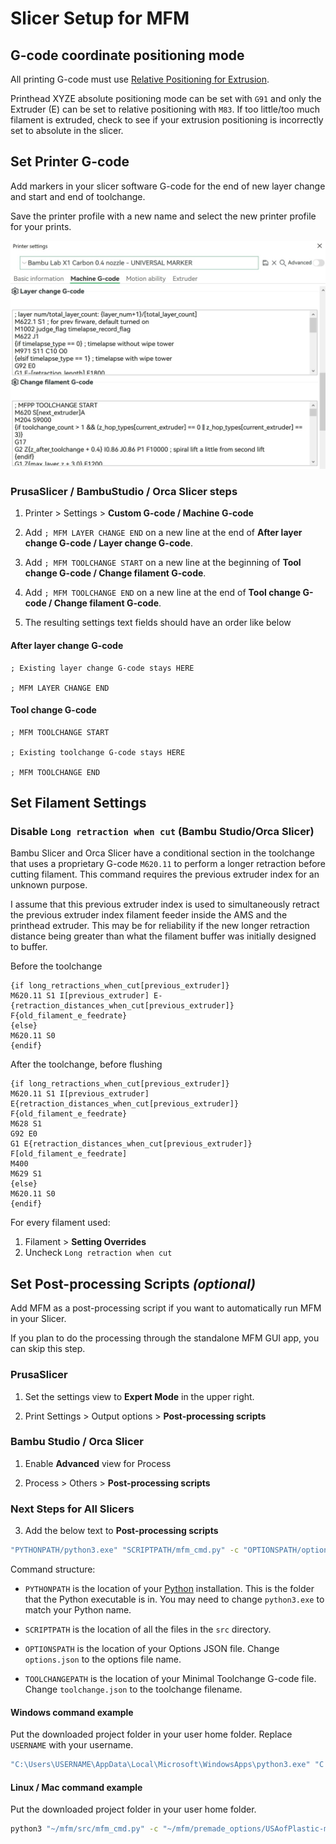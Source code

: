 # Slicer Setup for MFM

## G-code coordinate positioning mode

All printing G-code must use [Relative Positioning for Extrusion](https://www.ideamaker.io/dictionaryDetail.html?name=Relative%20Extrusion&category_name=Printer%20Settings).

Printhead XYZE absolute positioning mode can be set with `G91` and only the Extruder (E) can be set to relative positioning with `M83`. If too little/too much filament is extruded, check to see if your extrusion positioning is incorrectly set to absolute in the slicer.

## Set Printer G-code

Add markers in your slicer software G-code for the end of new layer change and start and end of toolchange.

Save the printer profile with a new name and select the new printer profile for your prints.

![mfm slicer setup](assets/bambustudio-printer-settings.jpg)

### PrusaSlicer / BambuStudio / Orca Slicer steps

1. Printer > Settings > **Custom G-code / Machine G-code**

2. Add `; MFM LAYER CHANGE END` on a new line at the end of **After layer change G-code / Layer change G-code**.

3. Add `; MFM TOOLCHANGE START`  on a new line at the beginning of **Tool change G-code / Change filament G-code**.

4. Add `; MFM TOOLCHANGE END`  on a new line at the end of **Tool change G-code / Change filament G-code**.

5. The resulting settings text fields should have an order like below

#### After layer change G-code

```gcode
; Existing layer change G-code stays HERE

; MFM LAYER CHANGE END
```

#### Tool change G-code

```gcode
; MFM TOOLCHANGE START

; Existing toolchange G-code stays HERE

; MFM TOOLCHANGE END
```

## Set Filament Settings

### Disable `Long retraction when cut` (Bambu Studio/Orca Slicer)

Bambu Slicer and Orca Slicer have a conditional section in the toolchange that uses a proprietary G-code `M620.11` to perform a longer retraction before cutting filament. This command requires the previous extruder index for an unknown purpose. 

I assume that this previous extruder index is used to simultaneously retract the previous extruder index filament feeder inside the AMS and the printhead extruder. This may be for reliability if the new longer retraction distance being greater than what the filament buffer was initially designed to buffer. 

Before the toolchange

```gcode
{if long_retractions_when_cut[previous_extruder]}
M620.11 S1 I[previous_extruder] E-{retraction_distances_when_cut[previous_extruder]} F{old_filament_e_feedrate}
{else}
M620.11 S0
{endif}
```

After the toolchange, before flushing

```gcode
{if long_retractions_when_cut[previous_extruder]}
M620.11 S1 I[previous_extruder] E{retraction_distances_when_cut[previous_extruder]} F{old_filament_e_feedrate}
M628 S1
G92 E0
G1 E{retraction_distances_when_cut[previous_extruder]} F[old_filament_e_feedrate]
M400
M629 S1
{else}
M620.11 S0
{endif}
```

For every filament used:

1. Filament > **Setting Overrides**
2. Uncheck `Long retraction when cut`

## Set Post-processing Scripts *(optional)*

Add MFM as a post-processing script if you want to automatically run MFM in your Slicer. 

If you plan to do the processing through the standalone MFM GUI app, you can skip this step.

### PrusaSlicer

1. Set the settings view to **Expert Mode** in the upper right.

1. Print Settings > Output options > **Post-processing scripts**

### Bambu Studio / Orca Slicer

1. Enable **Advanced** view for Process

1. Process > Others > **Post-processing scripts**

### Next Steps for All Slicers

3. Add the below text to **Post-processing scripts**

```sh
"PYTHONPATH/python3.exe" "SCRIPTPATH/mfm_cmd.py" -c "OPTIONSPATH/options.json" -t "TOOLCHANGEPATH/toolchange.gcode";
```

Command structure:

 - `PYTHONPATH` is the location of your [Python](https://python.org) installation. This is the folder that the Python executable is in. You may need to change `python3.exe` to match your Python name.

  - `SCRIPTPATH` is the location of all the files in the `src` directory.

  - `OPTIONSPATH` is the location of your Options JSON file. Change `options.json` to the options file name.

  - `TOOLCHANGEPATH` is the location of your Minimal Toolchange G-code file. Change `toolchange.json` to the toolchange filename.

#### Windows command example

Put the downloaded project folder in your user home folder. Replace `USERNAME` with your username.

```sh
"C:\Users\USERNAME\AppData\Local\Microsoft\WindowsApps\python3.exe" "C:\Users\USERNAME\mfm\src\mfm_cmd.py" -c "C:\Users\USERNAME\mfm\premade_options\USAofPlastic-meters.json" -t "C:\Users\USERNAME\mfm\minimal_toolchanges\bambu-p1-series.gcode";
```

#### Linux / Mac command example

Put the downloaded project folder in your user home folder.

```sh
python3 "~/mfm/src/mfm_cmd.py" -c "~/mfm/premade_options/USAofPlastic-meters.json" -t "~/mfm/minimal_toolchanges/bambu-p1-series.gcode";
```